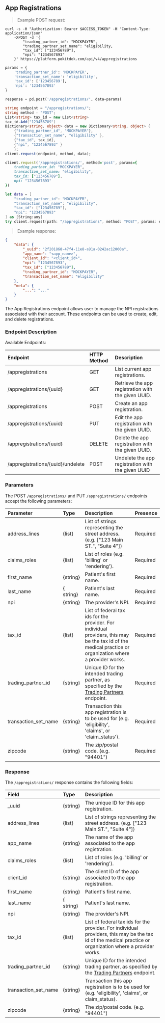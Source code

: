 ## App Registrations
> Example POST request:

```shell
curl -s -H "Authorization: Bearer $ACCESS_TOKEN" -H "Content-Type: application/json"
    -XPOST -d '{
        "trading_partner_id": "MOCKPAYER",
        "trading_partner_set_name": "eligibility,
        "tax_id": ["123456789"],
        "npi": "1234567893"
    }' https://platform.pokitdok.com/api/v4/appregistrations
```


```python
params = {
    'trading_partner_id': 'MOCKPAYER',
    'transaction_set_name': 'eligibility',
    'tax_id': ['123456789'],
    'npi': '1234567893'
}

response = pd.post('/appregistrations/', data=params)
```

```csharp
string endpoint = "/appregistrations/";
string method - "POST";
List<string> tax_id = new List<string>
tax_id.Add("123456789")
Dictionary<string, object> data = new Dictionary<string, object> {
    {"trading_partner_id", "MOCKPAYER"},
    {"transaction_set_name", "eligibility" },
    {"tax_id", tax_id},
    {"npi", "1234567893" }
    };
client.request(endpoint, method, data);
```

```ruby
client.request('/appregistrations/', method='post', params={
    trading_partner_id: "MOCKPAYER",
    transaction_set_name: "eligibility",
    tax_id: ["123456789"],
    npi: "1234567893"
})
```

```swift
let data = [
    "trading_partner_id": "MOCKPAYER",
    "transaction_set_name": "eligibility",
    "tax_id": ["123456789"],
    "npi": "1234567893"
] as [String:any]
try client.request(path: "/appregistrations", method: "POST", params: data)
```

> Example response:

```json
{
    "data": {
        "_uuid": "2f201868-47f4-11e8-a91a-0242ac12000a",
        "app_name": "<app_name>",
        "client_id": "<client_id>",
        "npi": "1234567893",
        "tax_id": ["123456789"],
        "trading_partner_id": "MOCKPAYER",
        "transaction_set_name": "eligibility"
    },
    "meta": {
        "...": "..."
    }
}
```

The App Registrations endpoint allows user to manage the NPI registrations associated with their account. These endpoints can be used to create, edit, and delete registrations.

### Endpoint Description

Available Endpoints:

<!--- beginning of table -->
| Endpoint | HTTP Method | Description |
|:---|:---|:---|
| /appregistrations | GET | List current app registrations. |
| /appregistrations/{uuid} | GET | Retrieve the app registration with the given UUID. |
| /appregistrations | POST | Create an app registration. |
| /appregistrations/{uuid} | PUT | Edit the app registration with the given UUID. |
| /appregistrations/{uuid} | DELETE | Delete the app registration with the given UUID. |
| /appregistrations/{uuid}/undelete | POST |Undelete the app registration with the given UUID |

<!--- end of table -->

### Parameters

The POST `/appregistrations/` and PUT `/appregistrations/` endpoints accept the following parameters:

<!--- beginning of table -->

| Parameter | Type | Description | Presence |
|:---|:---|:---|:--- |
| address_lines | {list} | List of strings representing the street address. (e.g. ["123 Main ST.", "Suite 4"]) | Required |
| claims_roles | {list} | List of roles (e.g. 'billing' or 'rendering').| Required |
| first_name | {string} | Patient's first name. | Required |
| last_name| { string} | Patient's last name. | Required |
| npi | {string} | The provider's NPI. | Required |
| tax_id | {list} | List of  federal tax ids for the provider. For individual providers, this may be the tax id of the medical practice or organization where a provider works. | Required |
| trading_partner_id| {string} | Unique ID for the intended trading partner, as specified by the [Trading Partners](#trading-partners) endpoint.| Required |
| transaction_set_name | {string} | Transaction this app registration is to be used for (e.g. 'eligibility', 'claims', or 'claim_status'). | Required |
| zipcode | {string} | The zip/postal code. (e.g. "94401") | Required |

<!--- end of table -->

### Response

The `/appregistrations/` response contains the following fields:

<!--- beginning of table -->
| Field | Type | Description |
|:---|:---|:---|
| _uuid | {string} | The unique ID for this app registration.|
| address_lines | {list} | List of strings representing the street address. (e.g. ["123 Main ST.", "Suite 4"]) | Required |
| app_name | {string} | The name of the app associated to the app registration. |
| claims_roles | {list} | List of roles (e.g. 'billing' or 'rendering').| Required |
| client_id | {string} | The client ID of the app associated to the app registration. |
| first_name | {string} | Patient's first name. |
| last_name| { string} | Patient's last name. |
| npi | {string} | The provider's NPI. |
| tax_id | {list} | List of  federal tax ids for the provider. For individual providers, this may be the tax id of the medical practice or organization where a provider works. |
| trading_partner_id| {string} | Unique ID for the intended trading partner, as specified by the [Trading Partners](#trading-partners) endpoint.|
| transaction_set_name | {string} | Transaction this app registration is to be used for (e.g. 'eligibility', 'claims', or claim_status). |
| zipcode | {string} | The zip/postal code. (e.g. "94401") | Required |
